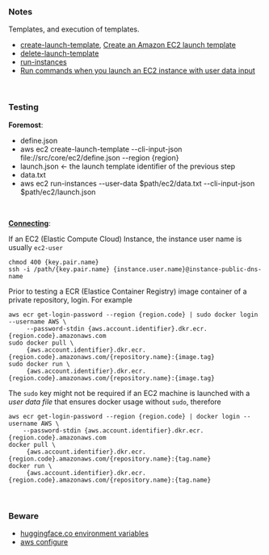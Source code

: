 <br>

### Notes

Templates, and execution of templates.

  * [create-launch-template](https://awscli.amazonaws.com/v2/documentation/api/latest/reference/ec2/create-launch-template.html), [Create an Amazon EC2 launch template](https://docs.aws.amazon.com/AWSEC2/latest/UserGuide/create-launch-template.html#create-launch-template-define-parameters)
  * [delete-launch-template](https://docs.aws.amazon.com/cli/latest/reference/ec2/delete-launch-template.html)
  * [run-instances](https://awscli.amazonaws.com/v2/documentation/api/latest/reference/ec2/run-instances.html)
  * [Run commands when you launch an EC2 instance with user data input](https://docs.aws.amazon.com/AWSEC2/latest/UserGuide/user-data.html)

<br>

### Testing

**Foremost**:

* define.json
* aws ec2 create-launch-template --cli-input-json file://src/core/ec2/define.json --region {region}
* launch.json &larr; the launch template identifier of the previous step
* data.txt
* aws ec2 run-instances --user-data $path/ec2/data.txt --cli-input-json $path/ec2/launch.json

<br>

<a href="https://docs.aws.amazon.com/AWSEC2/latest/UserGuide/connect-linux-inst-ssh.html" target="_blank"><b>Connecting</b></a>:

If an EC2 (Elastic Compute Cloud) Instance, the instance user name is usually `ec2-user`

```shell
chmod 400 {key.pair.name}
ssh -i /path/{key.pair.name} {instance.user.name}@instance-public-dns-name
```

Prior to testing a ECR (Elastice Container Registry) image container of a private repository, login.  For example

```shell
aws ecr get-login-password --region {region.code} | sudo docker login --username AWS \ 
     --password-stdin {aws.account.identifier}.dkr.ecr.{region.code}.amazonaws.com
sudo docker pull \
     {aws.account.identifier}.dkr.ecr.{region.code}.amazonaws.com/{repository.name}:{image.tag}
sudo docker run \
     {aws.account.identifier}.dkr.ecr.{region.code}.amazonaws.com/{repository.name}:{image.tag}
```

The `sudo` key might not be required if an EC2 machine is launched with a *user data file* that ensures docker usage without `sudo`, therefore

```shell
aws ecr get-login-password --region {region.code} | docker login --username AWS \
    --password-stdin {aws.account.identifier}.dkr.ecr.{region.code}.amazonaws.com
docker pull \
     {aws.account.identifier}.dkr.ecr.{region.code}.amazonaws.com/{repository.name}:{tag.name}
docker run \
     {aws.account.identifier}.dkr.ecr.{region.code}.amazonaws.com/{repository.name}:{tag.name}
```

<br>

### Beware

* [huggingface.co environment variables](https://huggingface.co/docs/huggingface_hub/main/en/package_reference/environment_variables)
* [aws configure](https://thereferences.github.io/practice/docs/build/html/development/integration/cloud.html)


<br>
<br>

<br>
<br>

<br>
<br>

<br>
<br>
